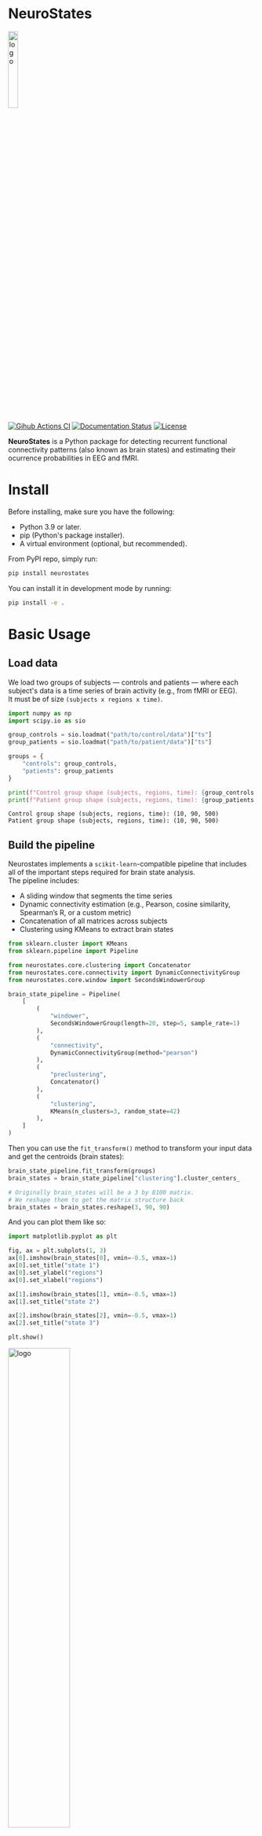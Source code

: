 # NeuroStates

<img src="res/logo_final.png" alt="logo" width="20%">

[![Gihub Actions CI](https://github.com/dellabellagabriel/neurostates/actions/workflows/CI.yml/badge.svg)](https://github.com/dellabellagabriel/neurostates/actions/workflows/CI.yml)
[![Documentation Status](https://readthedocs.org/projects/neurostates/badge/?version=latest&style=flat)](https://neurostates.readthedocs.io/en/latest/)
[![License](https://img.shields.io/pypi/l/uttrs?color=blue)](https://www.tldrlegal.com/l/bsd3)

**NeuroStates** is a Python package for detecting recurrent functional connectivity patterns (also known as brain states) and estimating their ocurrence probabilities in EEG and fMRI.

# Install
Before installing, make sure you have the following:
- Python 3.9 or later.
- pip (Python's package installer).
- A virtual environment (optional, but recommended).

From PyPI repo, simply run:
```bash
pip install neurostates
```
You can install it in development mode by running:
```bash
pip install -e .
```

# Basic Usage
## Load data

We load two groups of subjects — controls and patients — where each subject's data is a time series of brain activity (e.g., from fMRI or EEG).  
It must be of size `(subjects x regions x time)`.

```python
import numpy as np
import scipy.io as sio

group_controls = sio.loadmat("path/to/control/data")["ts"]
group_patients = sio.loadmat("path/to/patient/data")["ts"]

groups = {
    "controls": group_controls,
    "patients": group_patients
}

print(f"Control group shape (subjects, regions, time): {group_controls.shape}")
print(f"Patient group shape (subjects, regions, time): {group_patients.shape}")
```

```
Control group shape (subjects, regions, time): (10, 90, 500)  
Patient group shape (subjects, regions, time): (10, 90, 500)
```

## Build the pipeline

Neurostates implements a `scikit-learn`-compatible pipeline that includes all of the important steps required for brain state analysis.  
The pipeline includes:

- A sliding window that segments the time series  
- Dynamic connectivity estimation (e.g., Pearson, cosine similarity, Spearman’s R, or a custom metric)  
- Concatenation of all matrices across subjects  
- Clustering using KMeans to extract brain states  

```python
from sklearn.cluster import KMeans
from sklearn.pipeline import Pipeline

from neurostates.core.clustering import Concatenator
from neurostates.core.connectivity import DynamicConnectivityGroup
from neurostates.core.window import SecondsWindowerGroup

brain_state_pipeline = Pipeline(
    [
        (
            "windower",
            SecondsWindowerGroup(length=20, step=5, sample_rate=1)
        ),
        (
            "connectivity",
            DynamicConnectivityGroup(method="pearson")
        ),
        (
            "preclustering",
            Concatenator()
        ),
        (
            "clustering",
            KMeans(n_clusters=3, random_state=42)
        ),
    ]
)
```

Then you can use the `fit_transform()` method to transform your input data and get the centroids (brain states):

```python
brain_state_pipeline.fit_transform(groups)
brain_states = brain_state_pipeline["clustering"].cluster_centers_

# Originally brain_states will be a 3 by 8100 matrix.
# We reshape them to get the matrix structure back
brain_states = brain_states.reshape(3, 90, 90)
```

And you can plot them like so:

```python
import matplotlib.pyplot as plt

fig, ax = plt.subplots(1, 3)
ax[0].imshow(brain_states[0], vmin=-0.5, vmax=1)
ax[0].set_title("state 1")
ax[0].set_ylabel("regions")
ax[0].set_xlabel("regions")

ax[1].imshow(brain_states[1], vmin=-0.5, vmax=1)
ax[1].set_title("state 2")

ax[2].imshow(brain_states[2], vmin=-0.5, vmax=1)
ax[2].set_title("state 3")

plt.show()
```

<img src="res/states.png" alt="logo" width="50%">

You can also access intermediate results from the pipeline, such as the windowed timeseries or the connectivity matrices:

```python
connectivity_matrices = brain_state_pipeline["connectivity"].dict_of_groups_
print(f"Connectivity matrices has keys: {connectivity_matrices.keys()}")
print(f"Control has size: {connectivity_matrices['controls'].shape}")
```

```
Connectivity matrices has keys: dict_keys(['controls', 'patients'])  
Control has size (subjects, windows, regions, regions): (10, 97, 90, 90)
```

## Compute brain state frequencies

To evaluate how often each brain state occurs for each subject, we use the `Frequencies` transformer:

```python
from neurostates.core.classification import Frequencies

frequencies = Frequencies(
    centroids=brain_state_pipeline["clustering"].cluster_centers_
)
freqs = frequencies.transform(connectivity_matrices)

print(f"freqs has keys: {freqs.keys()}")
print(f"Control has size (subjects, states): {freqs['controls'].shape}")
```

```
freqs has keys: dict_keys(['controls', 'patients'])  
Control has size (subjects, states): (10, 3)
```

Finally, you can plot the frequency of each brain state in the data:

```python
fig, ax = plt.subplots(1, 3, figsize=(8, 4))

ax[0].boxplot(
    [freqs["controls"][:, 0], freqs["patients"][:, 0]],
    labels=["controls", "patients"]
)
ax[0].set_ylabel("frequency")
ax[0].set_title("state 1")

ax[1].boxplot(
    [freqs["controls"][:, 1], freqs["patients"][:, 1]],
    labels=["controls", "patients"]
)
ax[1].set_title("state 2")

ax[2].boxplot(
    [freqs["controls"][:, 2], freqs["patients"][:, 2]],
    labels=["controls", "patients"]
)
ax[2].set_title("state 3")

plt.show()
```

<img src="res/frequencies.png" alt="logo" width="50%">

# Documentation
If you want to see the full documentation please visit [https://neurostates.readthedocs.io/en/latest/index.html](https://neurostates.readthedocs.io/en/latest/).

# License
Neurostates is under The 3-Clause BSD License

This license allows unlimited redistribution for any purpose as long as its copyright notices and the license's disclaimers of warranty are maintained.

# Contact Us
If you have any questions, feel free to check out our Github issues or write us an email to: dellabellagabriel@gmail.com or natirodriguez114@gmail.com
